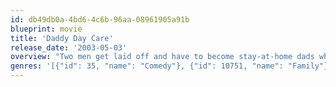 ```yaml
---
id: db49db0a-4bd6-4c6b-96aa-08961905a91b
blueprint: movie
title: 'Daddy Day Care'
release_date: '2003-05-03'
overview: "Two men get laid off and have to become stay-at-home dads when they can't find jobs, which inspires them to open their own day-care center."
genres: '[{"id": 35, "name": "Comedy"}, {"id": 10751, "name": "Family"}]'
---
```

